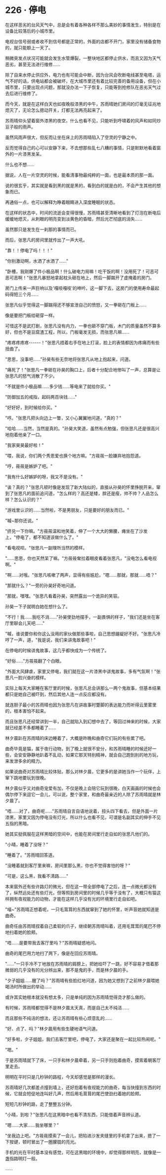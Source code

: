 <link rel="stylesheet" href="../styles/text.css" />
<h1>226 · 停电</h1>

在这样恶劣的台风天气中，总是会有着各种各样不那么美妙的事情发生，特别是在设备比较落后的小城市里。

电视台信号弱或者收不到信号都是正常的，外面的店都不开门，家里没有储备食物的，就只能额上一天了。

稍微突发点状况可能就会发生水管爆裂，一整块地区都停止供水，而且又因为天气恶劣，甚至无法进行维修......

除了自来水停止供应外，电力也有可能会中断，因为台风会吹断电线甚至电塔，运气不好的话，供电站都会被破坏，在大城市里还有着比较完善的备用设备，但在小城市里，只要出现点问题，那就没办法一下子恢复，只能等到抢修队在恶劣天气过去后进行维修了。

而今天，就是在这样白天也如夜晚般漆黑的中午，苏雨晴她们房间的灯毫无征兆地熄灭了，无论怎么摁动开关，灯都无法再亮起来了。

苏雨晴仰头望着窗外漆黑的夜空，什么也看不见，只能听到呼啸着的风声和如同炒豆子般的雨声。

虽然风雨声很大，但反而让坐在床上的苏雨晴陷入了空灵的宁静之中。

反而觉得自己的心可以安静下来，不去想那些乱七八糟的事情，只是默默地看着窗外的一片漆黑发呆。

什么也不想......

据说，人在一片空灵的时候，能看清事物最纯粹的一面，也是最本质的那一面。

说的很玄乎，其实就是看到黑的就是黑的，看到白的就是白的，不会产生其他的想象而已。

再通俗一点，也可以解释为睁着眼睛进入深度睡眠的状态。

在这样的状态中，时间的流逝会变得很慢，苏雨晴甚至清晰地看到了灯泡在断电后缓缓地熄灭，从刺眼的明亮变到淡黄色的昏暗，然后光芒彻底的消失......

虽然那只是发生在一刹那的事情而已。

而后，张思凡的房间里就传出了一声大吼。

"靠！！停电了吗！！！"

"你别激动啊，水洒了水洒了......"

"卧槽，我刚爆了件小极品啊！什么破电力局嘛！吃干饭的啊！没用死了！可恶可恶可恶啊！"张思凡暴怒地拿起枕头砸在地上，然后一脚踹开了虚掩着的房门。

房门上传来一声巨响以及'嘎吱嘎吱'的呻吟，这一脚下去，这房门的使用寿命最起码得短三个月......

张思凡似乎觉得这一脚踹得还不够宣泄自己的愤怒，又一拳砸在门板上......

像是要把门板给砸穿一样。

可惜这不是武打剧，张思凡没有内力，一拳也砸不穿门板，木门的质量虽然不算多好，但也不是豆腐渣工程，所以，门板毫发无损，而张思凡嘛......

"疼疼疼疼疼------！"张思凡捂着右手在地上打滚，脸上的表情都因为疼痛而有些扭曲了。

"思思，没事吧......"孙昊有些无奈地将张思凡从地上抱起来，问道。

"痛死了！"张思凡一拳砸在孙昊的胸口上，后者十分配合地惨叫了一声，总算是让张思凡的怒气消散了不少。

"不就是件小极品嘛......多少钱......等电来了就给你买。"

"防御加五的戒指，起码两百块钱......"

"好好好，到时候给你买。"

"哼。"张思凡把头向边上一瞥，又小心翼翼地问道，"真的？"

"哈哈......当然，当然是真的。"孙昊大笑道，虽然有点勉强，但张思凡还是很高兴地抱着他亲了一口。

"我家昊昊最好啦！"

"喂，我说，你们两个秀恩爱也换个地方嘛。"方莜莜一脸嫌弃地抱怨道。

"哼，莜莜是嫉妒了吧。"

"我有什么好嫉妒的呀，我又不是没有。"

"诶？真的？"张思凡顿时像是发现了新大陆似的，直接从孙昊的怀里挣脱开来，窜到了张思凡的面前追问道，"怎么样的？高还是矮，胖还是瘦，帅不帅？人品怎么样？怎么认识的？"

"游戏里认识的......当然啦，不是男朋友，只是要好的朋友而已。"

"嘁\~那你还说。"

"挤兑一下你嘛。"方莜莜温和地笑着，伸了一个大大的懒腰，瘫坐在了沙发上，"停电了，都不知道该做什么了。"

"看电视呗。"张思凡一副理所当然的模样。

"......思思，你也天然呆了嘛。"方莜莜耷拉着眼皮看着张思凡，"没电怎么看电视啊。"

"啊......对哦。"张思凡咳嗽了两声，显得有些尴尬，"嗯......那就，那就......唔？"

"那就什么？"一旁的孙昊好奇地问道。

"那就，嘿嘿。"张思凡看着孙昊，突然露出一个诡异的笑容。

孙昊一下子就明白她在想什么了。

"不行！我......我吃不消......"孙昊使劲地摆手，一副畏惧的样子，"我们还是坐在客厅里聊会儿天吧......"

"嘁，谁说要你和你这么没用的家伙做那些事啦，自己思想龌龊好不好。"张思凡冷哼了一声，道，"我是说，我们来讲鬼故事吧！"

在停电的时候讲鬼故事，这几乎都快成为一个传统了。

"好俗......"方莜莜翻了个白眼。

"外面大风肆虐，家里又停电，我们就在这一片漆黑中讲鬼故事，多有气氛啊！"张思凡一脸兴奋的模样。

实际上每天大家睡在客厅里的时候，张思凡总会讲那么一两个鬼故事，但基本结果都只是她自己被吓到，然后其他人连一点反应都没有。

就连胆子最小的苏雨晴也因为张思凡在讲故事时蹩脚的表达能力而听得云里雾里的，根本害怕不起来。

而且张思凡还经常讲到一半，自己就陷入到幻想中去了，等回过神来的时候，大家就已经差不多都睡着了......

林夕晨趴在苏雨晴的床边睡着了，大概是昨晚和曲奇它们玩的有些累了吧。

曲奇毕竟是猫，属于夜行动物，到了晚上就很不安分，和苏雨晴睡的时候还好一些，会安安静静地趴着不乱动，如果它那天特别精神，就会自己跑到别的地方玩，来发泄多余的精力。

如果说曲奇对苏雨晴比较体贴，那么对林夕晨，它更多的是讲她当作一个玩伴，上窜下跳地要玩到很晚。

林夕晨似乎又对曲奇宠爱有加，不仅是晚上会陪它玩到很晚，白天画画的时候也会偶尔停下来逗它一会儿，可以说，整个家里，和曲奇最亲近的人除了苏雨晴就是林夕晨了。

"唔......对了，曲奇呢......"苏雨晴自言自语地说着，扭头四下看去，但是外面一片漆黑，家里又因为停电没有灯光，所以什么也看不见，可谓是名副其实的伸手不见五指的黑暗。

她其实挺佩服在这样黑暗的空间中，也能在房间里行走自如的张思凡他们的。

"小晴，睡着了没呀？"

"睡着了。"苏雨晴回答道。

"没睡着就到客厅里来嘛，房间里那么黑，你也不觉得害怕的呀？"

"可是，这么黑，我看不清路......"

本来窗外还有些许路灯的微光，但在这一带全部停电了之后，连一点微光都没有了，纵然远处还有些灯光，但等照到房间里的时候几乎等于没有了，大概只有猫这样拥有夜视能力的动物，才能在这样几乎没有光的环境里行走自如吧。

"喵\~"苏雨晴正想着呢，一只毛茸茸的东西就窜到了她的怀里，听声音她就知道是曲奇。

曲奇任由苏雨晴捏着自己柔软的爪子，继续朝苏雨晴叫着，还用毛茸茸的尾巴不停地扫着她的脸颊。

"唔......是要带我去客厅里吗？"苏雨晴疑惑地问。

曲奇的尾巴用力地扫了两下，像是在回应苏雨晴。

"......"一只手冷不丁地放在苏雨晴的肩膀上，把她给吓了一跳，好不容易才借着那微弱的几乎没有的光分辨出来，那不是鬼的手，而是林夕晨的手。

"夕子姐姐......醒了吗？"苏雨晴有些脸红地问道，因为她又想到了之前林夕晨喂她喝汤时所做出的举动......

或许其实她根本就没有想太多，只是单纯的因为苏雨晴觉得烫才那么做的。

有时候，苏雨晴都觉得不是林夕晨太天真，而是自己太不纯洁......

而且那些不纯洁的想法，还让苏雨晴有些心烦意乱的......

"好、点了、吗？"林夕晨用有些生硬地语气问道。

"好多啦，夕子姐姐，我们去客厅里吧，停电了，大家还是聚在一起比较热闹呢。"

"嗯。"

于是苏雨晴就下了床，一只手和林夕晨牵着，另一只手则抱着曲奇，摸索着朝客厅里走去。

明明在平时只是几秒钟的路程，今天却感觉是那样的漫长。

苏雨晴好几次都差点撞到墙上，还好抱着有夜视能力的曲奇，每当快撞到东西的时候，它就会短促地连叫好几声，然后用毛茸茸的尾巴使劲扫着她的脸颊。

短短几秒钟的路，走了整整五分钟。

"小晴，到啦？"张思凡在这黑暗中也看不清东西，只能借着声音辨认道。

"嗯......大家......我坐哪里？"

"坐我边上吧。"方莜莜摸索了一会儿，把陷进沙发夹缝里的手机拿了出来，摁了一下按键，顿时冒出了一圈朦胧的亮光。

手机的光在平时基本没有感觉，可在这黑暗的环境中，却觉得那样明亮，就像是一盏指路明灯一般。

......
